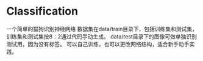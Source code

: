 # Classification
一个简单的猫狗识别神经网络
数据集在data/train目录下，包括训练集和测试集，训练集和测试集按8：2通过代码手动生成。
data/test目录下的图像可做单独识别测试用，因为没有标签。
可以自己训练，也可以更改网络结构，适合新手动手实践。

